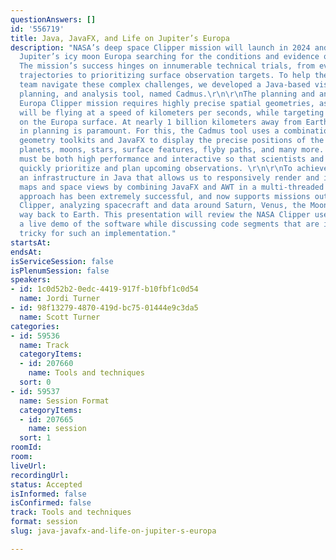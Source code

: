 ```yaml
---
questionAnswers: []
id: '556719'
title: Java, JavaFX, and Life on Jupiter’s Europa
description: "NASA’s deep space Clipper mission will launch in 2024 and travel to
  Jupiter’s icy moon Europa searching for the conditions and evidence of organic life.
  The mission’s success hinges on innumerable technical trials, from evaluating spacecraft
  trajectories to prioritizing surface observation targets. To help the Europa Clipper
  team navigate these complex challenges, we developed a Java-based visualization,
  planning, and analysis tool, named Cadmus.\r\n\r\nThe planning and analysis of the
  Europa Clipper mission requires highly precise spatial geometries, as the spacecraft
  will be flying at a speed of kilometers per seconds, while targeting small features
  on the Europa surface. At nearly 1 billion kilometers away from Earth, precision
  in planning is paramount. For this, the Cadmus tool uses a combination of Java spatial
  geometry toolkits and JavaFX to display the precise positions of the spacecraft,
  planets, moons, stars, surface features, flyby paths, and many more. This effect
  must be both high performance and interactive so that scientists and engineers can
  quickly prioritize and plan upcoming observations. \r\n\r\nTo achieve this, we created
  an infrastructure in Java that allows us to responsively render and interact with
  maps and space views by combining JavaFX and AWT in a multi-threaded approach. This
  approach has been extremely successful, and now supports missions outside of Europa
  Clipper, analyzing spacecraft and data around Saturn, Venus, the Moon, and all the
  way back to Earth. This presentation will review the NASA Clipper use case, provide
  a live demo of the software while discussing code segments that are insightful or
  tricky for such an implementation."
startsAt: 
endsAt: 
isServiceSession: false
isPlenumSession: false
speakers:
- id: 1c0d52b2-0edc-4419-917f-b10fbf1c0d54
  name: Jordi Turner
- id: 98f13279-4870-419d-bc75-01444e9c3da5
  name: Scott Turner
categories:
- id: 59536
  name: Track
  categoryItems:
  - id: 207660
    name: Tools and techniques
  sort: 0
- id: 59537
  name: Session Format
  categoryItems:
  - id: 207665
    name: session
  sort: 1
roomId: 
room: 
liveUrl: 
recordingUrl: 
status: Accepted
isInformed: false
isConfirmed: false
track: Tools and techniques
format: session
slug: java-javafx-and-life-on-jupiter-s-europa

---
```

